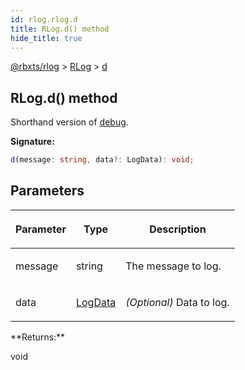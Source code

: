 ```yaml
---
id: rlog.rlog.d
title: RLog.d() method
hide_title: true
---
```


[@rbxts/rlog](./rlog.md) &gt; [RLog](./rlog.rlog.md) &gt; [d](./rlog.rlog.d.md)

## RLog.d() method

Shorthand version of [debug](./rlog.rlog.debug.md)<!-- -->.

**Signature:**

```typescript
d(message: string, data?: LogData): void;
```

## Parameters

<table><thead><tr><th>

Parameter


</th><th>

Type


</th><th>

Description


</th></tr></thead>
<tbody><tr><td>

message


</td><td>

string


</td><td>

The message to log.


</td></tr>
<tr><td>

data


</td><td>

[LogData](./rlog.logdata.md)


</td><td>

_(Optional)_ Data to log.


</td></tr>
</tbody></table>
**Returns:**

void
